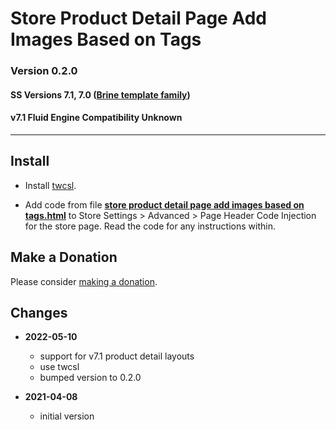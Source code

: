 # Store Product Detail Page Add Images Based on Tags

### Version 0.2.0

#### SS Versions 7.1, 7.0 ([Brine template family][1])

#### v7.1 Fluid Engine Compatibility Unknown

---

## Install

* Install [twcsl][2].
  
* Add code from file
  **[store product detail page add images based on tags.html][3]** to
  Store Settings > Advanced > Page Header Code Injection for the store page.
  Read the code for any instructions within.

## Make a Donation

Please consider [making a donation][4].

## Changes

* **2022-05-10**

  * support for v7.1 product detail layouts
  * use twcsl
  * bumped version to 0.2.0
  
* **2021-04-08**

  * initial version

[1]: https://support.squarespace.com/hc/en-us/articles/212512738-Brine-template-family
[2]: https://github.com/tomsWebConsulting/twcsl#install-options
[3]: store%20product%20detail%20page%20add%20images%20based%20on%20tags.html#L1
[4]: https://github.com/tomsWebConsulting/twcsl#make-a-donation
